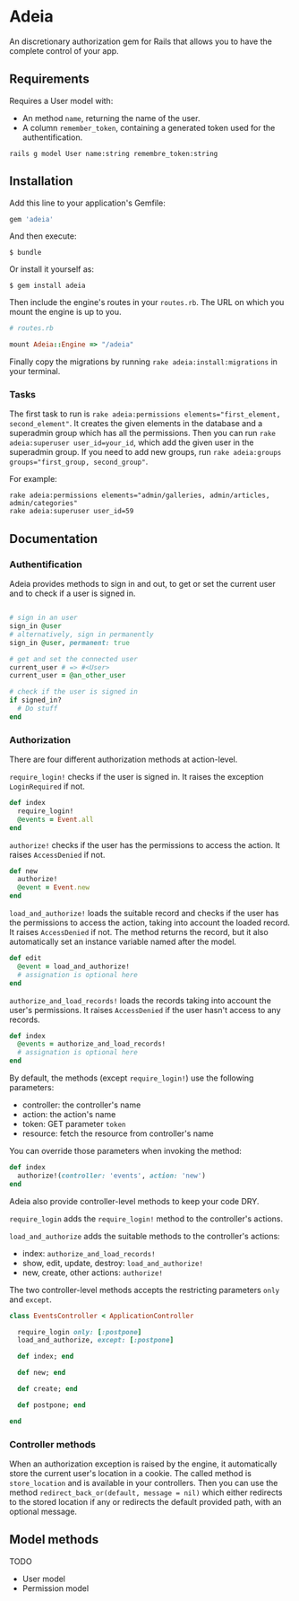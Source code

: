 # Adeia

An discretionary authorization gem for Rails that allows you to have the complete control of your app.

## Requirements

Requires a User model with:

* An method `name`, returning the name of the user.
* A column `remember_token`, containing a generated token used for the authentification.

```
rails g model User name:string remembre_token:string
```

## Installation

Add this line to your application's Gemfile:

```ruby
gem 'adeia'
```

And then execute:

    $ bundle

Or install it yourself as:

    $ gem install adeia

Then include the engine's routes in your `routes.rb`. The URL on which you mount the engine is up to you.

```ruby
# routes.rb

mount Adeia::Engine => "/adeia"
```

Finally copy the migrations by running `rake adeia:install:migrations` in your terminal.

### Tasks

The first task to run is `rake adeia:permissions elements="first_element, second_element"`. It creates the given elements in the database and a superadmin group which has all the permissions.
Then you can run `rake adeia:superuser user_id=your_id`, which add the given user in the superadmin group.
If you need to add new groups, run `rake adeia:groups groups="first_group, second_group"`.

For example:

```
rake adeia:permissions elements="admin/galleries, admin/articles, admin/categories"
rake adeia:superuser user_id=59
```

## Documentation

### Authentification

Adeia provides methods to sign in and out, to get or set the current user and to check if a user is signed in.

```ruby

# sign in an user
sign_in @user
# alternatively, sign in permanently
sign_in @user, permanent: true

# get and set the connected user
current_user # => #<User>
current_user = @an_other_user

# check if the user is signed in
if signed_in?
  # Do stuff
end

```

### Authorization

There are four different authorization methods at action-level.

`require_login!` checks if the user is signed in. It raises the exception `LoginRequired` if not.

```ruby
def index
  require_login!
  @events = Event.all
end
```

`authorize!` checks if the user has the permissions to access the action. It raises `AccessDenied` if not.

```ruby
def new
  authorize!
  @event = Event.new
end
```

`load_and_authorize!` loads the suitable record and checks if the user has the permissions to access the action, taking into account the loaded record. It raises `AccessDenied` if not.
The method returns the record, but it also automatically set an instance variable named after the model.

```ruby
def edit
  @event = load_and_authorize!
  # assignation is optional here
end
```

`authorize_and_load_records!` loads the records taking into account the user's permissions. It raises `AccessDenied` if the user hasn't access to any records.

```ruby
def index
  @events = authorize_and_load_records!
  # assignation is optional here
end
```

By default, the methods (except `require_login!`) use the following parameters:

* controller: the controller's name
* action: the action's name
* token: GET parameter `token`
* resource: fetch the resource from controller's name

You can override those parameters when invoking the method:

```ruby
def index
  authorize!(controller: 'events', action: 'new')
end
```
Adeia also provide controller-level methods to keep your code DRY.

`require_login` adds the `require_login!` method to the controller's actions.

`load_and_authorize` adds the suitable methods to the controller's actions:

* index: `authorize_and_load_records!`
* show, edit, update, destroy: `load_and_authorize!`
* new, create, other actions: `authorize!`

The two controller-level methods accepts the restricting parameters `only` and `except`.

```ruby
class EventsController < ApplicationController

  require_login only: [:postpone]
  load_and_authorize, except: [:postpone]

  def index; end

  def new; end

  def create; end

  def postpone; end

end
```

### Controller methods

When an authorization exception is raised by the engine, it automatically store the current user's location in a cookie. The called method is `store_location` and is available in your controllers. Then you can use the method `redirect_back_or(default, message = nil)` which either redirects to the stored location if any or redirects the default provided path, with an optional message.

## Model methods

TODO

* User model
* Permission model
